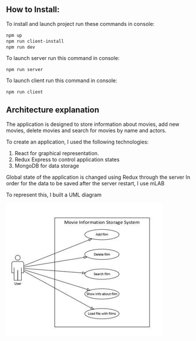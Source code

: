 
## How to Install:
To install and launch project run these commands in console:
```
npm up
npm run client-install
npm run dev

```
To launch server run this command in console: 
```
npm run server
```

To launch client run this command in console: 
```
npm run client
```
## Architecture explanation

The application is designed to store information about movies, add new movies, delete movies and search for movies by name and actors.

To create an application, I used the following technologies:
1. React for graphical representation.
2. Redux Express to control
application states
3. MongoDB for data storage

Global state of the application is changed using Redux through the server
In order for the data to be saved after the server restart, I use mLAB

To represent this, I built a UML diagram

![alt-текст][img]

[img]: https://github.com/PovDima/WebbyLab-test/blob/master/usecase.jpg
